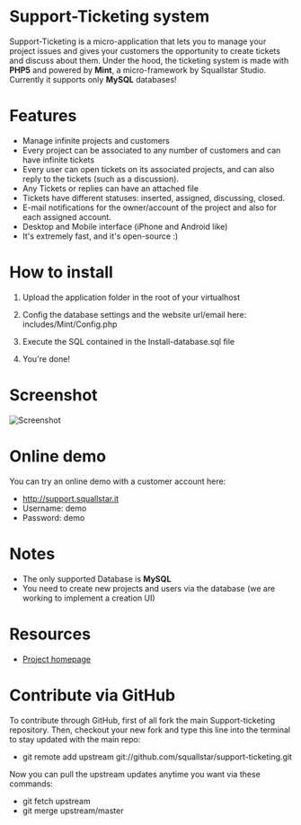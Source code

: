 # Support-Ticketing system

Support-Ticketing is a micro-application that lets you to manage your project issues and gives your customers the opportunity to create tickets and discuss about them.
Under the hood, the ticketing system is made with **PHP5** and powered by **Mint**, a micro-framework by Squallstar Studio.
Currently it supports only **MySQL** databases!

# Features

 * Manage infinite projects and customers
 * Every project can be associated to any number of customers and can have infinite tickets
 * Every user can open tickets on its associated projects, and can also reply to the tickets (such as a discussion).
 * Any Tickets or replies can have an attached file
 * Tickets have different statuses: inserted, assigned, discussing, closed.
 * E-mail notifications for the owner/account of the project and also for each assigned account.
 * Desktop and Mobile interface (iPhone and Android like)
 * It's extremely fast, and it's open-source :)

# How to install

1. Upload the application folder in the root of your virtualhost

2. Config the database settings and the website url/email here: includes/Mint/Config.php

3. Execute the SQL contained in the Install-database.sql file

4. You're done!

# Screenshot

![Screenshot](http://static.squallstar.it/images/support-screen.png)

# Online demo

You can try an online demo with a customer account here:

 * http://support.squallstar.it
 * Username: demo
 * Password: demo

# Notes

 * The only supported Database is **MySQL**
 * You need to create new projects and users via the database (we are working to implement a creation UI)

# Resources

 * [Project homepage](https://github.com/squallstar/support-ticketing)

# Contribute via GitHub

To contribute through GitHub, first of all fork the main Support-ticketing repository.
Then, checkout your new fork and type this line into the terminal to stay updated with the main repo:

 * git remote add upstream git://github.com/squallstar/support-ticketing.git

Now you can pull the upstream updates anytime you want via these commands:

 * git fetch upstream
 * git merge upstream/master
